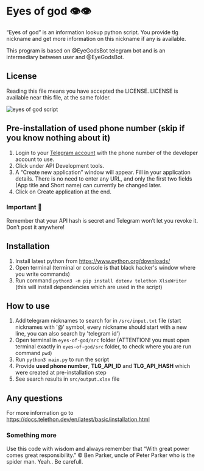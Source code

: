 # Eyes of god 👁👁

“Eyes of god” is an information lookup python script.
You provide tlg nickname and get more information on this nickname if any is available.

This program is based on @EyeGodsBot telegram bot and is an intermediary between user and @EyeGodsBot.

## License

Reading this file means you have accepted the LICENSE.
LICENSE is available near this file, at the same folder.

![eyes of god script](https://github.com/di-sukharev/eyes-of-god/blob/main/img/logo.png)

## Pre-installation of used phone number (skip if you know nothing about it)

1. Login to your [Telegram account](https://my.telegram.org/auth) with the phone number of the developer account to use.
2. Click under API Development tools.
3. A “Create new application” window will appear. Fill in your application details. There is no need to enter any URL, and only the first two fields (App title and Short name) can currently be changed later.
4. Click on Create application at the end.

### Important 👋

Remember that your API hash is secret and Telegram won’t let you revoke it. Don’t post it anywhere!

## Installation

1. Install latest python from https://www.python.org/downloads/
2. Open terminal (terminal or console is that black hacker's window where you write commands)
3. Run command `python3 -m pip install dotenv telethon XlsxWriter` (this will install dependencies which are used in the script)

## How to use

1. Add telegram nicknames to search for in `/src/input.txt` file (start nicknames with '@' symbol, every nickname should start with a new line, you can also search by 'telegram id')
2. Open terminal in `eyes-of-god/src` folder (ATTENTION! you must open terminal exactly in `eyes-of-god/src` folder, to check where you are run command `pwd`)
3. Run `python3 main.py` to run the script
4. Provide **used phone number**, **TLG_API_ID** and **TLG_API_HASH** which were created at pre-installation step
5. See search results in `src/output.xlsx` file

## Any questions

For more information go to https://docs.telethon.dev/en/latest/basic/installation.html

### Something more

Use this code with wisdom and always remember that “With great power comes great responsibility.” © Ben Parker, uncle of Peter Parker who is the spider man. Yeah.. Be carefull.
